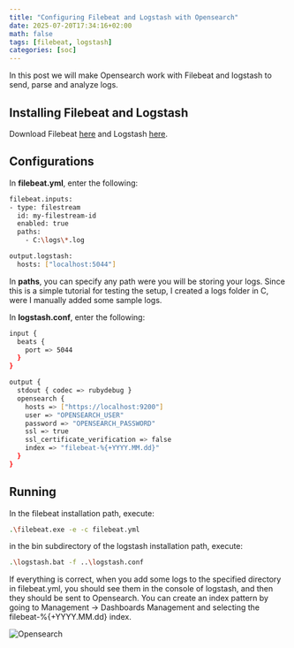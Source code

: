 ```yaml
---
title: "Configuring Filebeat and Logstash with Opensearch"
date: 2025-07-20T17:34:16+02:00
math: false
tags: [filebeat, logstash]
categories: [soc]
---
```


In this post we will make Opensearch work with Filebeat and logstash to send, parse and analyze logs.

## Installing Filebeat and Logstash

Download Filebeat [here](https://www.elastic.co/downloads/beats/filebeat) and Logstash [here](https://www.elastic.co/downloads/logstash).


## Configurations


In **filebeat.yml**, enter the following:

```bash
filebeat.inputs:
- type: filestream
  id: my-filestream-id
  enabled: true  
  paths:
    - C:\logs\*.log 

output.logstash:
  hosts: ["localhost:5044"]
```
In **paths**, you can specify any path were you will be storing your logs. Since this is a simple tutorial for testing the setup, I created a logs folder in C, were I manually added some sample logs.


In **logstash.conf**, enter the following:

 
```bash
input {
  beats {
    port => 5044
  }
}

output {
  stdout { codec => rubydebug }
  opensearch {
    hosts => ["https://localhost:9200"]
    user => "OPENSEARCH_USER"
    password => "OPENSEARCH_PASSWORD"
    ssl => true
    ssl_certificate_verification => false
    index => "filebeat-%{+YYYY.MM.dd}"
  }
}
```

## Running

In the filebeat installation path, execute:

```bash
.\filebeat.exe -e -c filebeat.yml
```

in the bin subdirectory of the logstash installation path, execute:

```bash
.\logstash.bat -f ..\logstash.conf
```

If everything is correct, when you add some logs to the specified directory in filebeat.yml, you should see them in the console of logstash, and then they should be sent to Opensearch. You can create an index pattern by going to Management -> Dashboards Management and selecting the filebeat-%{+YYYY.MM.dd} index.

![Opensearch](https://jackleila.github.io/programming/images/opensearch_logstash_filebeat.png)
